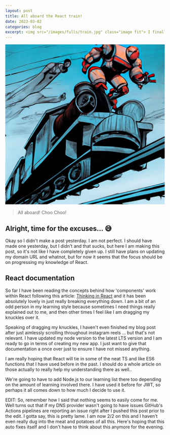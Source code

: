 ```yaml
---
layout: post
title: All aboard the React train!
date: 2023-03-02
categories: blog
excerpt: <img src="/images/fulls/train.jpg" class="image fit"> I finally got around to making a GitHub Pages blog. It's been an interesting time thus far because, I know things for me aren't always immediately intuitive and sometimes there is a bit of a grind to make things work. I often would joke with colleagues and say that for every day of work they put in, I would have to put in two. Just to have the retention they would overall. 
---
```


<img src="/images/fulls/train.jpg" class="image fit"> 

> All aboard! Choo Choo!

## Alright, time for the excuses... 😅
Okay so I didn't make a post yesterday. I am not perfect. I should have made one yesterday, but I didn't and that sucks, but here I am making this post, so it's not like I have completely given up. I still have plans on updating my domain URL and whatnot, but for now it seems that the focus should be on progressing my knowledge of React.

## React documentation
So far I have been reading the concepts behind how 'components' work within React following this article: [Thinking in React]("https://reactjs.org/docs/thinking-in-react.html") and it has been absolutely lovely in just really breaking everything down. I am a bit of an odd person in my learning style because sometimes I need things really explained out to me, and then other times I feel like I am dragging my knuckles over it.

Speaking of dragging my knuckles, I haven't even finished my blog post after just aimlessly scrolling throughout instagram reels ... but that's not relevant.
I have updated my node version to the latest LTS version and I am ready to go in terms of creating my new app. I just want to give that documentation a once over just to ensure I have not missed anything.

I am really hoping that React will tie in some of the neat TS and like ES6 functions that I have used before in the past. I should do a whole article on those actually to really help my understanding there as well..

We're going to have to add Node.js to our learning list there too depending on the amount of learning involved there. I have used it before for JWT, so perhaps it all comes down to how much I decide to use it.

EDIT: So, remember how I said that nothing seems to easily come for me. Well turns out that if my DNS provider wasn't going to have issues GitHub's Actions pipelines are reporting an issue right after I pushed this post prior to the edit. I gotta say, this is pretty lame. I am now 2/2 on this and I haven't even really dug into the meat and potatoes of all this. Here's hoping that this auto fixes itself and I don't have to think about this anymore for the evening.